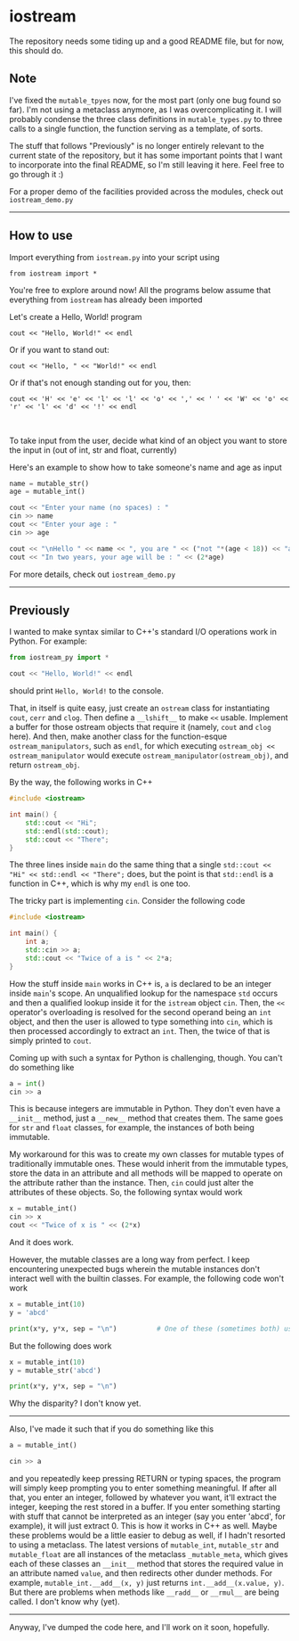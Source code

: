 # iostream

The repository needs some tiding up and a good README file, but for now, this should do.

## Note

I've fixed the `mutable_tpyes` now, for the most part (only one bug found so far). I'm not using a metaclass anymore, as I was overcomplicating it. I will probably condense the three class definitions in `mutable_types.py` to three calls to a single function, the function serving as a template, of sorts.

The stuff that follows "Previously" is no longer entirely relevant to the current state of the repository, but it has some important points that I want to incorporate into the final README, so I'm still leaving it here. Feel free to go through it :)

For a proper demo of the facilities provided across the modules, check out `iostream_demo.py`

<hr>

## How to use

Import everything from `iostream.py` into your script using
```python3
from iostream import *
```

You're free to explore around now! All the programs below assume that everything from `iostream` has already been imported

Let's create a Hello, World! program

```python3
cout << "Hello, World!" << endl
```

Or if you want to stand out:
```python3
cout << "Hello, " << "World!" << endl
```

Or if that's not enough standing out for you, then:
```python3
cout << 'H' << 'e' << 'l' << 'l' << 'o' << ',' << ' ' << 'W' << 'o' << 'r' << 'l' << 'd' << '!' << endl
```

<br>

To take input from the user, decide what kind of an object you want to store the input in (out of int, str and float, currently)

Here's an example to show how to take someone's name and age as input
```python
name = mutable_str()
age = mutable_int()

cout << "Enter your name (no spaces) : "
cin >> name
cout << "Enter your age : "
cin >> age

cout << "\nHello " << name << ", you are " << ("not "*(age < 18)) << "an adult" << endl
cout << "In two years, your age will be : " << (2*age)
```

For more details, check out `iostream_demo.py`

<hr>

## Previously

I wanted to make syntax similar to C++'s standard I/O operations work in Python. For example:
```python
from iostream_py import *

cout << "Hello, World!" << endl
```

should print `Hello, World!` to the console. <br>

That, in itself is quite easy, just create an `ostream` class for instantiating `cout`, `cerr` and `clog`. Then define a `__lshift__` to make `<<` usable. Implement a buffer for those ostream objects that require it (namely, `cout` and `clog` here). And then, make another class for the function-esque `ostream_manipulators`, such as `endl`, for which executing `ostream_obj << ostream_manipulator` would execute `ostream_manipulator(ostream_obj)`, and return `ostream_obj`.

By the way, the following works in C++
```c++
#include <iostream>

int main() {
    std::cout << "Hi";
    std::endl(std::cout);
    std::cout << "There";
}
```

The three lines inside `main` do the same thing that a single `std::cout << "Hi" << std::endl << "There";` does, but the point is that `std::endl` is a function in C++, which is why my `endl` is one too. <br>

The tricky part is implementing `cin`. Consider the following code
```c++
#include <iostream>

int main() {
    int a;
    std::cin >> a;
    std::cout << "Twice of a is " << 2*a;
}
```
How the stuff inside `main` works in C++ is, `a` is declared to be an integer inside `main`'s scope. An unqualified lookup for the namespace `std` occurs and then a qualified lookup inside it for the `istream` object `cin`. Then, the `<<` operator's overloading is resolved for the second operand being an `int` object, and then the user is allowed to type something into `cin`, which is then processed accordingly to extract an `int`. Then, the twice of that is simply printed to `cout`.

Coming up with such a syntax for Python is challenging, though. You can't do something like
```python
a = int()
cin >> a
```
This is because integers are immutable in Python. They don't even have a `__init__` method, just a `__new__` method that creates them. The same goes for `str` and `float` classes, for example, the instances of both being immutable.

My workaround for this was to create my own classes for mutable types of traditionally immutable ones. These would inherit from the immutable types, store the data in an attribute and all methods will be mapped to operate on the attribute rather than the instance. Then, `cin` could just alter the attributes of these objects. So, the following syntax would work

```python
x = mutable_int()
cin >> x
cout << "Twice of x is " << (2*x)
```

And it does work.

However, the mutable classes are a long way from perfect. I keep encountering unexpected bugs wherein the mutable instances don't interact well with the builtin classes. For example, the following code won't work
```python
x = mutable_int(10)
y = 'abcd'

print(x*y, y*x, sep = "\n")          # One of these (sometimes both) usually doesn't work
```

But the following does work
```python
x = mutable_int(10)
y = mutable_str('abcd')

print(x*y, y*x, sep = "\n")
```

Why the disparity? I don't know yet.

<hr>

Also, I've made it such that if you do something like this
```python
a = mutable_int()

cin >> a
```

and you repeatedly keep pressing RETURN or typing spaces, the program will simply keep prompting you to enter something meaningful. If after all that, you enter an integer, followed by whatever you want, it'll extract the integer, keeping the rest stored in a buffer. If you enter something starting with stuff that cannot be interpreted as an integer (say you enter 'abcd', for example), it will just extract 0. This is how it works in C++ as well.
Maybe these problems would be a little easier to debug as well, if I hadn't resorted to using a metaclass. The latest versions of `mutable_int`, `mutable_str` and `mutable_float` are all instances of the metaclass `_mutable_meta`, which gives each of these classes an `__init__` method that stores the required value in an attribute named `value`, and then redirects other dunder methods. For example, `mutable_int.__add__(x, y)` just returns `int.__add__(x.value, y)`. But there are problems when methods like `__radd__` or `__rmul__` are being called. I don't know why (yet).

<hr>

Anyway, I've dumped the code here, and I'll work on it soon, hopefully.

